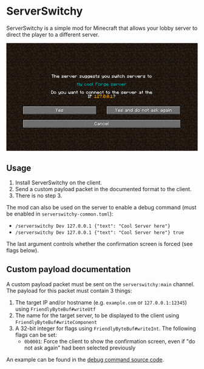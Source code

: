 # ServerSwitchy

ServerSwitchy is a simple mod for Minecraft that allows your lobby server to direct the player to a different server.

![](screenshot.png)

## Usage
1. Install ServerSwitchy on the client.
2. Send a custom payload packet in the documented format to the client.
3. There is no step 3.

The mod can also be used on the server to enable a debug command (must be enabled in `serverswitchy-common.toml`):
- `/serverswitchy Dev 127.0.0.1 {"text": "Cool Server here"}`
- `/serverswitchy Dev 127.0.0.1 {"text": "Cool Server here"} true`

The last argument controls whether the confirmation screen is forced (see flags below). 

## Custom payload documentation
A custom payload packet must be sent on the `serverswitchy:main` channel.
The payload for this packet must contain 3 things:
1. The target IP and/or hostname (e.g. `example.com` or `127.0.0.1:12345`) using `FriendlyByteBuf#writeUtf`
2. The name for the target server, to be displayed to the client using `FriendlyByteBuf#writeComponent`
3. A 32-bit integer for flags using `FriendlyByteBuf#writeInt`. The following flags can be set:
   - `0b0001`: Force the client to show the confirmation screen, even if "do not ask again" had been selected previously

An example can be found in the [debug command source code](src/main/java/dev/weiland/mods/serverswitchy/ServerSwitchyCommands.java).